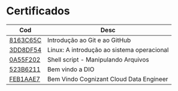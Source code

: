 # Certificados

|Cod|Desc|
|--|--|
|[8163C65C](https://github.com/freric-51/bootcamps/blob/main/DIO/8163C65C%20Introdu%C3%A7%C3%A3o%20ao%20Git%20e%20ao%20GitHub.pdf)|Introdução ao Git e ao GitHub|
|[3DD8DF54](https://github.com/freric-51/bootcamps/blob/main/DIO/3DD8DF54%20Linux:%20A%20introdu%C3%A7%C3%A3o%20ao%20sistema%20operacional.pdf)|Linux: A introdução ao sistema operacional|
|[0A55F202](https://github.com/freric-51/bootcamps/blob/main/DIO/0A55F202%20Shell%20script%20-%20Manipulando%20Arquivos.pdf)|Shell script - Manipulando Arquivos|
|[523B6211](https://github.com/freric-51/bootcamps/blob/main/DIO/523B6211%20Bem%20vindo%20a%20DIO.pdf)|Bem vindo a DIO|
|[FEB1AAE7](https://github.com/freric-51/bootcamps/blob/main/DIO/FEB1AAE7%20Bem%20Vindo%20Cognizant%20Cloud%20Data%20Engineer.pdf)|Bem Vindo Cognizant Cloud Data Engineer|
